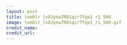 ```yaml
---
layout: post
title: tumblr ls83ynw7RD1qcr7fqo1 r1 500
image: tumblr_ls83ynw7RD1qcr7fqo1_r1_500.gif
credit_name: 
credit_url:
---
```


